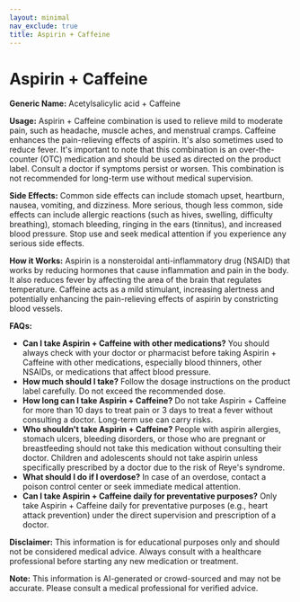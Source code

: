 ```yaml
---
layout: minimal
nav_exclude: true
title: Aspirin + Caffeine
---
```


# Aspirin + Caffeine

**Generic Name:** Acetylsalicylic acid + Caffeine

**Usage:**  Aspirin + Caffeine combination is used to relieve mild to moderate pain, such as headache, muscle aches, and menstrual cramps.  Caffeine enhances the pain-relieving effects of aspirin. It's also sometimes used to reduce fever.  It's important to note that this combination is an over-the-counter (OTC) medication and should be used as directed on the product label.  Consult a doctor if symptoms persist or worsen.  This combination is not recommended for long-term use without medical supervision.


**Side Effects:**  Common side effects can include stomach upset, heartburn, nausea, vomiting, and dizziness.  More serious, though less common, side effects can include allergic reactions (such as hives, swelling, difficulty breathing), stomach bleeding, ringing in the ears (tinnitus), and increased blood pressure.  Stop use and seek medical attention if you experience any serious side effects.


**How it Works:** Aspirin is a nonsteroidal anti-inflammatory drug (NSAID) that works by reducing hormones that cause inflammation and pain in the body.  It also reduces fever by affecting the area of the brain that regulates temperature. Caffeine acts as a mild stimulant, increasing alertness and potentially enhancing the pain-relieving effects of aspirin by constricting blood vessels.


**FAQs:**

* **Can I take Aspirin + Caffeine with other medications?**  You should always check with your doctor or pharmacist before taking Aspirin + Caffeine with other medications, especially blood thinners, other NSAIDs, or medications that affect blood pressure.
* **How much should I take?**  Follow the dosage instructions on the product label carefully.  Do not exceed the recommended dose.
* **How long can I take Aspirin + Caffeine?**  Do not take Aspirin + Caffeine for more than 10 days to treat pain or 3 days to treat a fever without consulting a doctor.  Long-term use can carry risks.
* **Who shouldn't take Aspirin + Caffeine?**  People with aspirin allergies, stomach ulcers, bleeding disorders, or those who are pregnant or breastfeeding should not take this medication without consulting their doctor.  Children and adolescents should not take aspirin unless specifically prescribed by a doctor due to the risk of Reye's syndrome.
* **What should I do if I overdose?**  In case of an overdose, contact a poison control center or seek immediate medical attention.
* **Can I take Aspirin + Caffeine daily for preventative purposes?**  Only take Aspirin + Caffeine daily for preventative purposes (e.g., heart attack prevention) under the direct supervision and prescription of a doctor.


**Disclaimer:** This information is for educational purposes only and should not be considered medical advice.  Always consult with a healthcare professional before starting any new medication or treatment.


**Note:** This information is AI-generated or crowd-sourced and may not be accurate. Please consult a medical professional for verified advice.